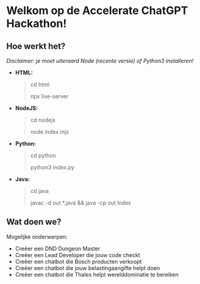 # Welkom op de Accelerate ChatGPT Hackathon!

## Hoe werkt het?
*Disclaimer: je moet uiteraard Node (recente versie) of Python3 installeren!*

* **HTML:**
  > cd html
  > 
  > npx live-server
* **NodeJS:**
  > cd nodejs
  > 
  > node index.mjs
* **Python:**
  > cd python
  >
  > python3 index.py
* **Java:**
  > cd java
  >
  > javac -d out *.java && java -cp out Index

## Wat doen we?

Mogelijke onderwerpen:

* Creëer een DND Dungeon Master
* Creëer een Lead Developer die jouw code checkt
* Creëer een chatbot die Bosch producten verkoopt
* Creëer een chatbot die jouw belastingaangifte helpt doen
* Creëer een chatbot die Thales helpt werelddominatie te bereiken
